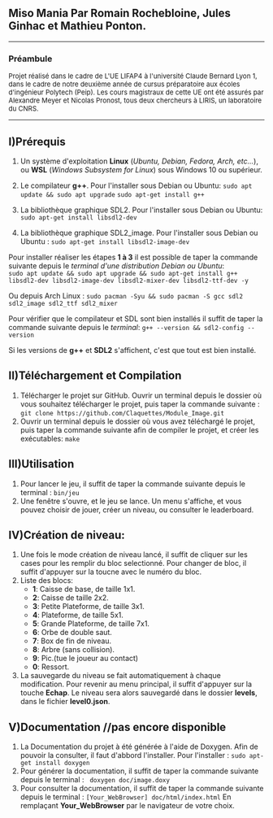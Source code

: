 Miso Mania Par Romain Rochebloine, Jules Ginhac et Mathieu Ponton.
-------




-------
### Préambule
<font size="2"> 
Projet réalisé dans le cadre de L'UE LIFAP4 à l'université Claude Bernard Lyon 1, dans le cadre de notre deuxième année de cursus préparatoire
aux écoles d'ingénieur Polytech (Peip). Les cours magistraux de cette UE ont été assurés par Alexandre Meyer et Nicolas Pronost, tous deux 
chercheurs à LIRIS, un laboratoire du CNRS.
</font>

-------
## I)Prérequis
1. Un système d'exploitation **Linux** (*Ubuntu, Debian, Fedora, Arch, etc...*), ou **WSL** (*Windows Subsystem for Linux*) sous Windows 10 ou supérieur.
2. Le compilateur **g++**. 
    Pour l'installer sous Debian ou Ubuntu: 
    ```sudo apt update && sudo apt upgrade``` 
    ```sudo apt-get install g++ ```

3. La bibliothèque graphique SDL2.
    Pour l'installer sous Debian ou Ubuntu: 
    ```sudo apt-get install libsdl2-dev```

4. La bibliothèque graphique SDL2_image.
    Pour l'installer sous Debian ou Ubuntu : 
    ```sudo apt-get install libsdl2-image-dev```

Pour installer réaliser les étapes **1 à 3** il est possible de taper la commande suivante depuis le *terminal d'une distribution Debian ou Ubuntu*:   
    ```sudo apt update && sudo apt upgrade && sudo apt-get install g++ libsdl2-dev libsdl2-image-dev libsdl2-mixer-dev libsdl2-ttf-dev -y```

Ou depuis Arch Linux : 
    ```sudo pacman -Syu && sudo pacman -S gcc sdl2 sdl2_image sdl2_ttf sdl2_mixer```

Pour vérifier que le compilateur et SDL sont bien installés il suffit de taper la commande suivante depuis le *terminal*:
    ```g++ --version && sdl2-config --version```

Si  les versions de **g++** et **SDL2** s'affichent, c'est que tout est bien installé.

## II)Téléchargement et Compilation 
1. Télécharger le projet sur GitHub.
   Ouvrir un terminal depuis le dossier où vous souhaitez télécharger le projet, puis taper la commande suivante : 
   ```git clone https://github.com/Claquettes/Module_Image.git```
2. Ouvrir un terminal depuis le dossier où vous avez téléchargé le projet, puis taper la commande suivante afin de compiler le projet, et créer les exécutables: 
   ```make```

## III)Utilisation
1. Pour lancer le jeu, il suffit de taper la commande suivante depuis le terminal : 
   ```bin/jeu```
2. Une fenêtre s'ouvre, et le jeu se lance. Un menu s'affiche, et vous pouvez choisir de jouer, créer un niveau, ou consulter le leaderboard.

## IV)Création de niveau:
1. Une fois le mode création de niveau lancé, il suffit de cliquer sur les cases pour les remplir du bloc selectionné. Pour changer de bloc, il suffit d'appuyer sur la toucne avec le numéro du bloc.
2. Liste des blocs: 
    - **1**: Caisse de base, de taille 1x1.
    - **2**: Caisse de taille 2x2.
    - **3**: Petite Plateforme, de taille 3x1.
    - **4**: Plateforme, de taille 5x1.
    - **5**: Grande Plateforme, de taille 7x1.
    - **6**: Orbe de double saut.
    - **7**: Box de fin de niveau.
    - **8**: Arbre (sans collision).
    - **9**: Pic.(tue le joueur au contact)
    - **0**: Ressort.
3. La sauvegarde du niveau se fait automatiquement à chaque modification. Pour revenir au menu principal, il suffit d'appuyer sur la touche **Echap**. Le niveau sera alors sauvegardé dans le dossier **levels**, dans le fichier **level0.json**.

## V)Documentation //pas encore disponible
1.  La Documentation du projet à été générée à l'aide de Doxygen. Afin de pouvoir la consulter, il faut d'abbord l'installer. Pour l'installer : 
    ```sudo apt-get install doxygen```
2. Pour générer la documentation, il suffit de taper la commande suivante depuis le terminal : 
    ``` doxygen doc/image.doxy```
3. Pour consulter la documentation, il suffit de taper la commande suivante depuis le terminal : 
    ```[Your_WebBrowser] doc/html/index.html```
    En remplaçant **Your_WebBrowser** par le navigateur de votre choix.
